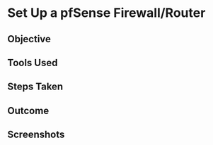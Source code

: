 # Set Up a pfSense Firewall/Router

## Objective

## Tools Used

## Steps Taken

## Outcome

## Screenshots

